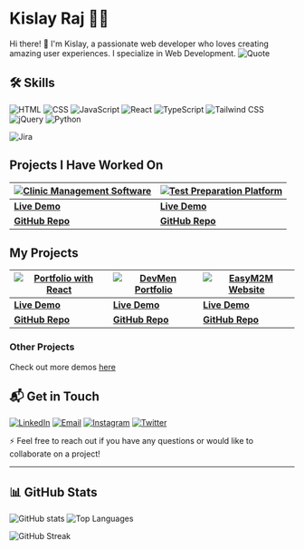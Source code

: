 # Kislay Raj 🧑‍💻

Hi there! 👋 I'm Kislay, a passionate web developer who loves creating amazing user experiences. I specialize in Web Development.
![Quote](https://quotes-github-readme.vercel.app/api?type=horizontal&theme=dark)

## 🛠️ Skills

![HTML](https://img.shields.io/badge/-HTML-E34F26?style=for-the-badge&logo=html5&logoColor=white)
![CSS](https://img.shields.io/badge/-CSS-1572B6?style=for-the-badge&logo=css3&logoColor=white)
![JavaScript](https://img.shields.io/badge/-JavaScript-F7DF1E?style=for-the-badge&logo=javascript&logoColor=black)
![React](https://img.shields.io/badge/-React-61DAFB?style=for-the-badge&logo=react&logoColor=black)
![TypeScript](https://img.shields.io/badge/-TypeScript-3178C6?style=for-the-badge&logo=typescript&logoColor=white)
![Tailwind CSS](https://img.shields.io/badge/-Tailwind%20CSS-38B2AC?style=for-the-badge&logo=tailwind-css&logoColor=white)
![jQuery](https://img.shields.io/badge/-jQuery-0769AD?style=for-the-badge&logo=jquery&logoColor=white)
![Python](https://img.shields.io/badge/-Python-38B2AC?style=for-the-badge&logo=python&logoColor=white)

![Jira](https://img.shields.io/badge/-Jira-0052CC?style=for-the-badge&logo=jira&logoColor=white)




## Projects I Have Worked On

| [![Clinic Management Software](https://img.shields.io/badge/Clinic_Management_Software-Explore-green)](https://manipal-client.vercel.app/) | [![Test Preparation Platform](https://img.shields.io/badge/Online_Test_Preparation-Explore-green)](https://testworld.co.in/) |
|-----------------------------------------------------------------------------------------------------------------|-------------------------------------------------------------------------------------------------|
| **[Live Demo](https://manipal-client.vercel.app/)** | **[Live Demo](https://testworld.co.in/)** |
| **[GitHub Repo](https://github.com/kislayrajj/manipal-client)** | **[GitHub Repo](https://github.com/Vedic-Technologies/online-test)** |




## My Projects

| [![Portfolio with React](https://img.shields.io/badge/Portfolio_with_React-Explore-orange)](https://portfolio-w-react.vercel.app/) | [![DevMen Portfolio](https://img.shields.io/badge/DevMen_Portfolio-Explore-white)](https://dev-men-portfolio.vercel.app/) | [![EasyM2M Website](https://img.shields.io/badge/EasyM2M-Explore-darkgreen)](https://easy-m2-m.vercel.app/) |
|-------------------------------------------------------------------------------------------------------------|------------------------------------------------------------------------------------------------------|------------------------------------------------------------------------------------------------------|
| **[Live Demo](https://portfolio-w-react.vercel.app/)** | **[Live Demo](https://dev-men-portfolio.vercel.app/)** | **[Live Demo](https://easy-m2-m.vercel.app/)** |
| **[GitHub Repo](https://github.com/kislayrajj/Portfolio-w-React)** | **[GitHub Repo](https://github.com/kislayrajj/DevMen-Portfolio)** | **[GitHub Repo](https://github.com/kislayrajj/EasyM2M)** |

### Other Projects
Check out more demos [here](https://portfolio-w-react.vercel.app/Projects)



## 📬 Get in Touch

[![LinkedIn](https://img.shields.io/badge/-LinkedIn-0A66C2?style=for-the-badge&logo=linkedin&logoColor=white)](https://www.linkedin.com/in/kislay-raj-b462502a6)
[![Email](https://img.shields.io/badge/-Email-D14836?style=for-the-badge&logo=gmail&logoColor=white)](mailto:wrkislayraj@gmail.com)
[![Instagram](https://img.shields.io/badge/-Instagram-E4405F?style=for-the-badge&logo=instagram&logoColor=white)](https://www.instagram.com/kislayrajj)
[![Twitter](https://img.shields.io/badge/-Twitter-1DA1F2?style=for-the-badge&logo=twitter&logoColor=white)](https://www.twitter.com/Kislayrajj)

⚡ Feel free to reach out if you have any questions or would like to collaborate on a project!

---

## 📊 GitHub Stats

![GitHub stats](https://github-readme-stats.vercel.app/api?username=kislayrajj&show_icons=true&theme=radical)
![Top Languages](https://github-readme-stats.vercel.app/api/top-langs/?username=kislayrajj&layout=compact&theme=radical)

![GitHub Streak](https://streak-stats.demolab.com/?user=kislayrajj&theme=radical)
<!--
![Trophies](https://github-profile-trophy.vercel.app/?username=kislayrajj&theme=radical)

![GitHub Activity Graph](https://github-readme-activity-graph.vercel.app/graph?username=kislayrajj&theme=github)
-->
